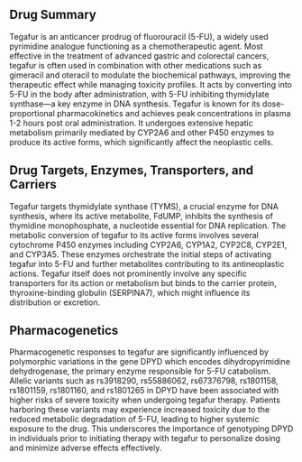 ## Drug Summary
Tegafur is an anticancer prodrug of fluorouracil (5-FU), a widely used pyrimidine analogue functioning as a chemotherapeutic agent. Most effective in the treatment of advanced gastric and colorectal cancers, tegafur is often used in combination with other medications such as gimeracil and oteracil to modulate the biochemical pathways, improving the therapeutic effect while managing toxicity profiles. It acts by converting into 5-FU in the body after administration, with 5-FU inhibiting thymidylate synthase—a key enzyme in DNA synthesis. Tegafur is known for its dose-proportional pharmacokinetics and achieves peak concentrations in plasma 1-2 hours post oral administration. It undergoes extensive hepatic metabolism primarily mediated by CYP2A6 and other P450 enzymes to produce its active forms, which significantly affect the neoplastic cells.

## Drug Targets, Enzymes, Transporters, and Carriers
Tegafur targets thymidylate synthase (TYMS), a crucial enzyme for DNA synthesis, where its active metabolite, FdUMP, inhibits the synthesis of thymidine monophosphate, a nucleotide essential for DNA replication. The metabolic conversion of tegafur to its active forms involves several cytochrome P450 enzymes including CYP2A6, CYP1A2, CYP2C8, CYP2E1, and CYP3A5. These enzymes orchestrate the initial steps of activating tegafur into 5-FU and further metabolites contributing to its antineoplastic actions. Tegafur itself does not prominently involve any specific transporters for its action or metabolism but binds to the carrier protein, thyroxine-binding globulin (SERPINA7), which might influence its distribution or excretion.

## Pharmacogenetics
Pharmacogenetic responses to tegafur are significantly influenced by polymorphic variations in the gene DPYD which encodes dihydropyrimidine dehydrogenase, the primary enzyme responsible for 5-FU catabolism. Allelic variants such as rs3918290, rs55886062, rs67376798, rs1801158, rs1801159, rs1801160, and rs1801265 in DPYD have been associated with higher risks of severe toxicity when undergoing tegafur therapy. Patients harboring these variants may experience increased toxicity due to the reduced metabolic degradation of 5-FU, leading to higher systemic exposure to the drug. This underscores the importance of genotyping DPYD in individuals prior to initiating therapy with tegafur to personalize dosing and minimize adverse effects effectively.